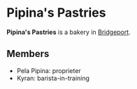 # Pipina's Pastries

**Pipina's Pastries** is a bakery in [Bridgeport](../../societies/esterfell-accord/bridgeport/).

## Members

- Pela Pipina: proprieter
- Kyran: barista-in-training
